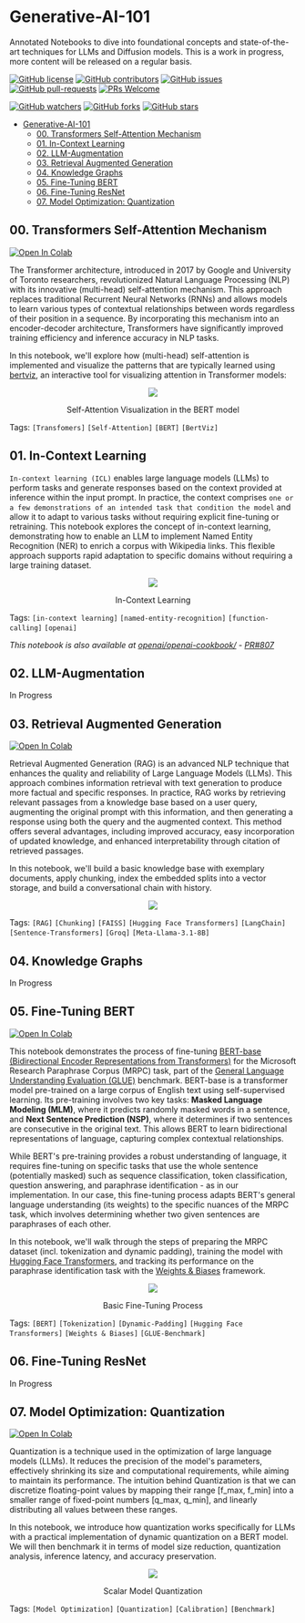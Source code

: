 # Generative-AI-101

Annotated Notebooks to dive into foundational concepts and state-of-the-art techniques for LLMs and Diffusion models. This is a work in progress, more content will be released on a regular basis.

[![GitHub license](https://img.shields.io/github/license/dcarpintero/generative-ai-101.svg)](https://github.com/dcarpintero/generative-ai-101/blob/master/LICENSE)
[![GitHub contributors](https://img.shields.io/github/contributors/dcarpintero/generative-ai-101.svg)](https://GitHub.com/dcarpintero/generative-ai-101/graphs/contributors/)
[![GitHub issues](https://img.shields.io/github/issues/dcarpintero/generative-ai-101.svg)](https://GitHub.com/dcarpintero/generative-ai-101/issues/)
[![GitHub pull-requests](https://img.shields.io/github/issues-pr/dcarpintero/generative-ai-101.svg)](https://GitHub.com/dcarpintero/generative-ai-101/pulls/)
[![PRs Welcome](https://img.shields.io/badge/PRs-welcome-brightgreen.svg?style=flat-square)](http://makeapullrequest.com)

[![GitHub watchers](https://img.shields.io/github/watchers/dcarpintero/generative-ai-101.svg?style=social&label=Watch)](https://GitHub.com/dcarpintero/generative-ai-101/watchers/)
[![GitHub forks](https://img.shields.io/github/forks/dcarpintero/generative-ai-101.svg?style=social&label=Fork)](https://GitHub.com/dcarpintero/generative-ai-101/network/)
[![GitHub stars](https://img.shields.io/github/stars/dcarpintero/generative-ai-101.svg?style=social&label=Star)](https://GitHub.com/dcarpintero/generative-ai-101/stargazers/)

- [Generative-AI-101](#generative-ai-101)
  - [00. Transformers Self-Attention Mechanism](#00-transformers-self-attention-mechanism)
  - [01. In-Context Learning](#01-in-context-learning)
  - [02. LLM-Augmentation](#02-llm-augmentation)
  - [03. Retrieval Augmented Generation](#03-retrieval-augmented-generation)
  - [04. Knowledge Graphs](#04-knowledge-graphs)
  - [05. Fine-Tuning BERT](#05-fine-tuning-bert)
  - [06. Fine-Tuning ResNet](#06-fine-tuning-resnet)
  - [07. Model Optimization: Quantization](#07-model-optimization-quantization)

## 00. Transformers Self-Attention Mechanism

[![Open In Colab](https://colab.research.google.com/assets/colab-badge.svg)](https://colab.research.google.com/github/dcarpintero/generative-ai-101/blob/main/00_transformers_self_attention.ipynb) 

The Transformer architecture, introduced in 2017 by Google and University of Toronto researchers, revolutionized Natural Language Processing (NLP) with its innovative (multi-head) self-attention mechanism. This approach replaces traditional Recurrent Neural Networks (RNNs) and allows models to learn various types of contextual relationships between words regardless of their position in a sequence. By incorporating this mechanism into an encoder-decoder architecture, Transformers have significantly improved training efficiency and inference accuracy in NLP tasks.

In this notebook, we'll explore how (multi-head) self-attention is implemented and visualize the patterns that are typically learned using [bertviz](https://pypi.org/project/bertviz/), an interactive tool for visualizing attention in Transformer models:

<p align="center">
  <img src="./static/self_attention_s1.png">
</p>
<p align="center">Self-Attention Visualization in the BERT model</p>

Tags: `[Transfomers]` `[Self-Attention]` `[BERT]` `[BertViz]`

## 01. In-Context Learning

`In-context learning (ICL)` enables large language models (LLMs) to perform tasks and generate responses based on the context provided at inference within the input prompt. In practice, the context comprises `one or a few demonstrations of an intended task that condition the model` and allow it to adapt to various tasks without requiring explicit fine-tuning or retraining. This notebook explores the concept of in-context learning, demonstrating how to enable an LLM to implement Named Entity Recognition (NER) to enrich a corpus with Wikipedia links. This flexible approach supports rapid adaptation to specific domains without requiring a large training dataset.

<p align="center">
  <img src="./static/in_context_learning.png">
</p>
<p align="center">In-Context Learning</p>

Tags: `[in-context learning]` `[named-entity-recognition]` `[function-calling]`
`[openai]`

*This notebook is also available at [openai/openai-cookbook/](openai/openai-cookbook/examples/Named_Entity_Recognition_to_enrich_text.ipynb)* - *[PR#807](https://github.com/openai/openai-cookbook/pull/807)*


## 02. LLM-Augmentation

In Progress

## 03. Retrieval Augmented Generation

[![Open In Colab](https://colab.research.google.com/assets/colab-badge.svg)](https://colab.research.google.com/github/dcarpintero/generative-ai-101/blob/main/03_retrieval_augmented_generation.ipynb)

Retrieval Augmented Generation (RAG) is an advanced NLP technique that enhances the quality and reliability of Large Language Models (LLMs). This approach combines information retrieval with text generation to produce more factual and specific responses. In practice, RAG works by retrieving relevant passages from a knowledge base based on a user query, augmenting the original prompt with this information, and then generating a response using both the query and the augmented context. This method offers several advantages, including improved accuracy, easy incorporation of updated knowledge, and enhanced interpretability through citation of retrieved passages.

In this notebook, we'll build a basic knowledge base with exemplary documents, apply chunking, index the embedded splits into a vector storage, and build a conversational chain with history.

<p align="center">
  <img src="./static/retrieval_augmented_generation.png">
</p>

Tags: `[RAG]` `[Chunking]` `[FAISS]` `[Hugging Face Transformers]` `[LangChain]` `[Sentence-Transformers]` `[Groq]` `[Meta-Llama-3.1-8B]`

## 04. Knowledge Graphs

In Progress

## 05. Fine-Tuning BERT

[![Open In Colab](https://colab.research.google.com/assets/colab-badge.svg)](https://colab.research.google.com/github/dcarpintero/generative-ai-101/blob/main/05_fine_tuning_bert.ipynb)

This notebook demonstrates the process of fine-tuning [BERT-base (Bidirectional Encoder Representations from Transformers)](https://arxiv.org/abs/1810.04805) for the Microsoft Research Paraphrase Corpus (MRPC) task, part of the [General Language Understanding Evaluation (GLUE)](https://gluebenchmark.com/) benchmark. BERT-base is a transformer model pre-trained on a large corpus of English text using self-supervised learning. Its pre-training involves two key tasks: **Masked Language Modeling (MLM)**, where it predicts randomly masked words in a sentence, and **Next Sentence Prediction (NSP)**, where it determines if two sentences are consecutive in the original text. This allows BERT to learn bidirectional representations of language, capturing complex contextual relationships.

While BERT's pre-training provides a robust understanding of language, it requires fine-tuning on specific tasks that use the whole sentence (potentially masked) such as sequence classification, token classification, question answering, and paraphrase identification - as in our implementation. In our case, this fine-tuning process adapts BERT's general language understanding (its weights) to the specific nuances of the MRPC task, which involves determining whether two given sentences are paraphrases of each other.

In this notebook, we'll walk through the steps of preparing the MRPC dataset (incl. tokenization and dynamic padding), training the model with [Hugging Face Transformers](https://huggingface.co/docs/transformers/index), and tracking its performance on the paraphrase identification task with the [Weights & Biases](https://wandb.ai/site) framework.

<p align="center">
  <img src="./static/fine_tuning_process.png">
</p>
<p align="center">Basic Fine-Tuning Process</p>

Tags: `[BERT]` `[Tokenization]` `[Dynamic-Padding]` `[Hugging Face Transformers]` `[Weights & Biases]` `[GLUE-Benchmark]` 

## 06. Fine-Tuning ResNet

In Progress

## 07. Model Optimization: Quantization

[![Open In Colab](https://colab.research.google.com/assets/colab-badge.svg)](https://colab.research.google.com/github/dcarpintero/generative-ai-101/blob/main/07_model_optimization_quantization.ipynb)

Quantization is a technique used in the optimization of large language models (LLMs). It reduces the precision of the model's parameters, effectively shrinking its size and computational requirements, while aiming to maintain its performance. The intuition behind Quantization is that we can discretize floating-point values by mapping their range [f_max, f_min] into a smaller range of fixed-point numbers [q_max, q_min], and linearly distributing all values between these ranges. 

In this notebook, we introduce how quantization works specifically for LLMs with a practical implementation of dynamic quantization on a BERT model. We will then benchmark it in terms of model size reduction, quantization analysis, inference latency, and accuracy preservation.

<p align="center">
  <img src="./static/model_quantization.png">
</p>
<p align="center">Scalar Model Quantization</p>

Tags: `[Model Optimization]` `[Quantization]` `[Calibration]` `[Benchmark]`